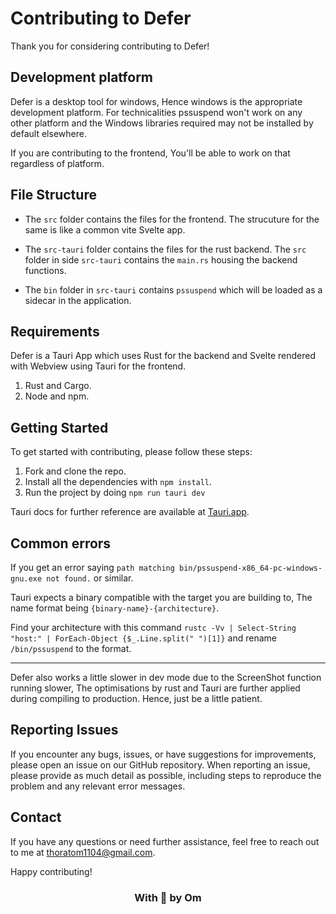 # Contributing to Defer

Thank you for considering contributing to Defer!

## Development platform

Defer is a desktop tool for windows, Hence windows is the appropriate development platform. 
For technicalities pssuspend won't work on any other platform and the Windows libraries required may not be installed by default elsewhere.

If you are contributing to the frontend, You'll be able to work on that regardless of platform.

## File Structure

* The `src` folder contains the files for the frontend. The strucuture for the same is like a common vite Svelte app.

* The `src-tauri` folder contains the files for the rust backend. The `src` folder in side `src-tauri` contains the `main.rs` housing the backend functions.

* The `bin` folder in `src-tauri` contains `pssuspend` which will be loaded as a sidecar in the application.

## Requirements

Defer is a Tauri App which uses Rust for the backend and Svelte rendered with Webview using Tauri for the frontend.

1. Rust and Cargo.
2. Node and npm.

## Getting Started

To get started with contributing, please follow these steps:

1. Fork and clone the repo.
2. Install all the dependencies with `npm install`.
3. Run the project by doing `npm run tauri dev`

Tauri docs for further reference are available at [Tauri.app](https://tauri.app/v1/guides/).

## Common errors

If you get an error saying `path matching bin/pssuspend-x86_64-pc-windows-gnu.exe not found.` or similar.

Tauri expects a binary compatible with the target you are building to, The name format being `{binary-name}-{architecture}`.

Find your architecture with this command ```rustc -Vv | Select-String "host:" | ForEach-Object {$_.Line.split(" ")[1]}```
and rename `/bin/pssuspend` to the format.

---

Defer also works a little slower in dev mode due to the ScreenShot function running slower, The optimisations by rust and Tauri are further applied during compiling to production. Hence, just be a little patient.


## Reporting Issues

If you encounter any bugs, issues, or have suggestions for improvements, please open an issue on our GitHub repository. When reporting an issue, please provide as much detail as possible, including steps to reproduce the problem and any relevant error messages.

## Contact

If you have any questions or need further assistance, feel free to reach out to me at thoratom1104@gmail.com.

Happy contributing!  

<h3 align="center" >  With 💖 by Om </h3>